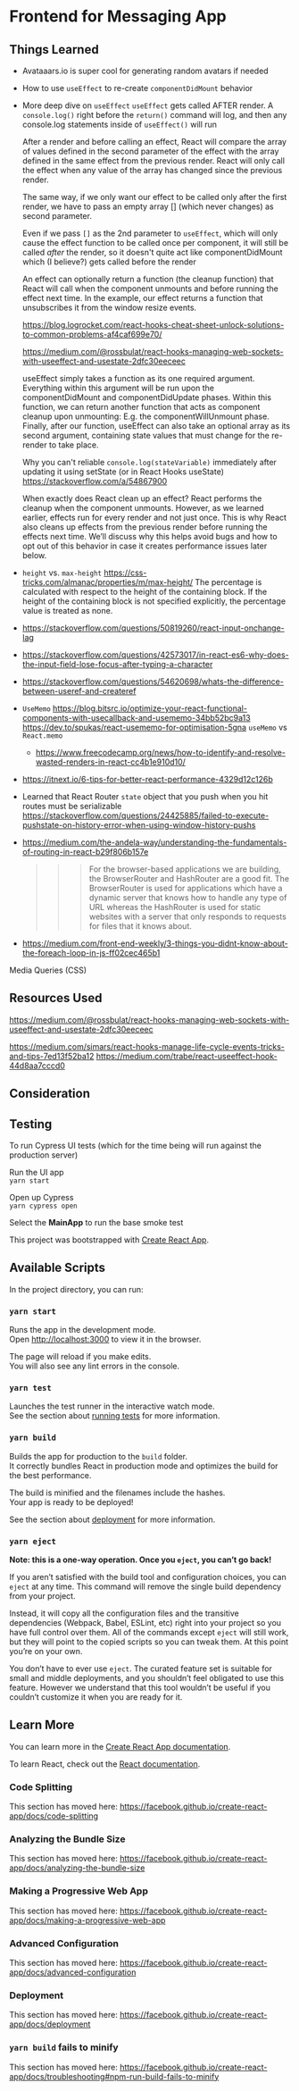 # Frontend for Messaging App

## Things Learned

- Avataaars.io is super cool for generating random avatars if needed
- How to use `useEffect` to re-create `componentDidMount` behavior
- More deep dive on `useEffect`
  `useEffect` gets called AFTER render. A `console.log()` right before the `return()` command will log, and then any console.log statements inside of `useEffect()` will run

  After a render and before calling an effect, React will compare the array of values defined in the second parameter of the effect with the array defined in the same effect from the previous render. React will only call the effect when any value of the array has changed since the previous render.

  The same way, if we only want our effect to be called only after the first render, we have to pass an empty array [] (which never changes) as second parameter.

  Even if we pass `[]` as the 2nd parameter to `useEffect`, which will only cause the effect function to be called once per component, it will still be called _after_ the render, so it doesn't quite act like componentDidMount which (I believe?) gets called before the render

  An effect can optionally return a function (the cleanup function) that React will call when the component unmounts and before running the effect next time. In the example, our effect returns a function that unsubscribes it from the window resize events.

  https://blog.logrocket.com/react-hooks-cheat-sheet-unlock-solutions-to-common-problems-af4caf699e70/

  https://medium.com/@rossbulat/react-hooks-managing-web-sockets-with-useeffect-and-usestate-2dfc30eeceec

  useEffect simply takes a function as its one required argument. Everything within this argument will be run upon the componentDidMount and componentDidUpdate phases.
  Within this function, we can return another function that acts as component cleanup upon unmounting: E.g. the componentWillUnmount phase.
  Finally, after our function, useEffect can also take an optional array as its second argument, containing state values that must change for the re-render to take place.

  Why you can't reliable `console.log(stateVariable)` immediately after updating it using setState (or in React Hooks useState)
  https://stackoverflow.com/a/54867900

  When exactly does React clean up an effect? React performs the cleanup when the component unmounts. However, as we learned earlier, effects run for every render and not just once. This is why React also cleans up effects from the previous render before running the effects next time. We’ll discuss why this helps avoid bugs and how to opt out of this behavior in case it creates performance issues later below.

- `height` vs. `max-height`
  https://css-tricks.com/almanac/properties/m/max-height/
  The percentage is calculated with respect to the height of the containing block. If the height of the containing block is not specified explicitly, the percentage value is treated as none.

- https://stackoverflow.com/questions/50819260/react-input-onchange-lag
- https://stackoverflow.com/questions/42573017/in-react-es6-why-does-the-input-field-lose-focus-after-typing-a-character
- https://stackoverflow.com/questions/54620698/whats-the-difference-between-useref-and-createref
- `UseMemo`
  https://blog.bitsrc.io/optimize-your-react-functional-components-with-usecallback-and-usememo-34bb52bc9a13
  https://dev.to/spukas/react-usememo-for-optimisation-5gna
  `useMemo` vs `React.memo`

  - https://www.freecodecamp.org/news/how-to-identify-and-resolve-wasted-renders-in-react-cc4b1e910d10/

- https://itnext.io/6-tips-for-better-react-performance-4329d12c126b

- Learned that React Router `state` object that you push when you hit routes must be serializable
  https://stackoverflow.com/questions/24425885/failed-to-execute-pushstate-on-history-error-when-using-window-history-pushs
- https://medium.com/the-andela-way/understanding-the-fundamentals-of-routing-in-react-b29f806b157e

  > > > For the browser-based applications we are building, the BrowserRouter and HashRouter are a good fit.
  > > > The BrowserRouter is used for applications which have a dynamic server that knows how to handle any type of URL whereas the HashRouter is used for static websites with a server that only responds to requests for files that it knows about.

- https://medium.com/front-end-weekly/3-things-you-didnt-know-about-the-foreach-loop-in-js-ff02cec465b1

Media Queries (CSS)

## Resources Used

https://medium.com/@rossbulat/react-hooks-managing-web-sockets-with-useeffect-and-usestate-2dfc30eeceec

https://medium.com/simars/react-hooks-manage-life-cycle-events-tricks-and-tips-7ed13f52ba12
https://medium.com/trabe/react-useeffect-hook-44d8aa7cccd0

## Consideration

## Testing

To run Cypress UI tests (which for the time being will run against the production server)

Run the UI app  
`yarn start`

Open up Cypress  
`yarn cypress open`

Select the **MainApp** to run the base smoke test

This project was bootstrapped with [Create React App](https://github.com/facebook/create-react-app).

## Available Scripts

In the project directory, you can run:

### `yarn start`

Runs the app in the development mode.<br />
Open [http://localhost:3000](http://localhost:3000) to view it in the browser.

The page will reload if you make edits.<br />
You will also see any lint errors in the console.

### `yarn test`

Launches the test runner in the interactive watch mode.<br />
See the section about [running tests](https://facebook.github.io/create-react-app/docs/running-tests) for more information.

### `yarn build`

Builds the app for production to the `build` folder.<br />
It correctly bundles React in production mode and optimizes the build for the best performance.

The build is minified and the filenames include the hashes.<br />
Your app is ready to be deployed!

See the section about [deployment](https://facebook.github.io/create-react-app/docs/deployment) for more information.

### `yarn eject`

**Note: this is a one-way operation. Once you `eject`, you can’t go back!**

If you aren’t satisfied with the build tool and configuration choices, you can `eject` at any time. This command will remove the single build dependency from your project.

Instead, it will copy all the configuration files and the transitive dependencies (Webpack, Babel, ESLint, etc) right into your project so you have full control over them. All of the commands except `eject` will still work, but they will point to the copied scripts so you can tweak them. At this point you’re on your own.

You don’t have to ever use `eject`. The curated feature set is suitable for small and middle deployments, and you shouldn’t feel obligated to use this feature. However we understand that this tool wouldn’t be useful if you couldn’t customize it when you are ready for it.

## Learn More

You can learn more in the [Create React App documentation](https://facebook.github.io/create-react-app/docs/getting-started).

To learn React, check out the [React documentation](https://reactjs.org/).

### Code Splitting

This section has moved here: https://facebook.github.io/create-react-app/docs/code-splitting

### Analyzing the Bundle Size

This section has moved here: https://facebook.github.io/create-react-app/docs/analyzing-the-bundle-size

### Making a Progressive Web App

This section has moved here: https://facebook.github.io/create-react-app/docs/making-a-progressive-web-app

### Advanced Configuration

This section has moved here: https://facebook.github.io/create-react-app/docs/advanced-configuration

### Deployment

This section has moved here: https://facebook.github.io/create-react-app/docs/deployment

### `yarn build` fails to minify

This section has moved here: https://facebook.github.io/create-react-app/docs/troubleshooting#npm-run-build-fails-to-minify
